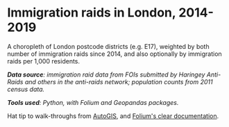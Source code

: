 # Immigration raids in London, 2014-2019

A choropleth of London postcode districts (e.g. E17), weighted by both number of immigration raids since 2014, and also optionally by immigration raids per 1,000 residents.

_**Data source**: immigration raid data from FOIs submitted by Haringey Anti-Raids and others in the anti-raids network; population counts from 2011 census data._

_**Tools used**: Python, with Folium and Geopandas packages._

Hat tip to walk-throughs from [AutoGIS](https://automating-gis-processes.github.io/2016/Lesson5-interactive-map-folium.html), and [Folium's clear documentation](https://python-visualization.github.io/folium/quickstart.html#Choropleth-maps).
